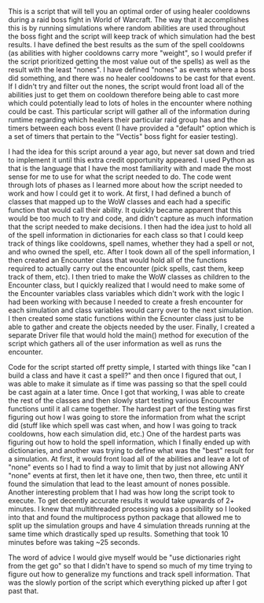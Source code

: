 This is a script that will tell you an optimal order of using healer cooldowns during a raid boss fight in World of Warcraft. The way that it accomplishes this is by running simulations where random abilities are used throughout the boss fight and the script will keep track of which simulation had the best results. I have defined the best results as the sum of the spell cooldowns (as abilities with higher cooldowns carry more "weight", so I would prefer if the script prioritized getting the most value out of the spells) as well as the result with the least "nones". I have defined "nones" as events where a boss did something, and there was no healer cooldowns to be cast for that event. If I didn't try and filter out the nones, the script would front load all of the abilities just to get them on cooldown therefore being able to cast more which could potentially lead to lots of holes in the encounter where nothing could be cast. This particular script will gather all of the information during runtime regarding which healers their particular raid group has and the timers between each boss event (I have provided a "default" option which is a set of timers that pertain to the "Vectis" boss fight for easier testing). 

I had the idea for this script around a year ago, but never sat down and tried to implement it until this extra credit opportunity appeared. I used Python as that is the language that I have the most familiarity with and made the most sense for me to use for what the script needed to do. The code went through lots of phases as I learned more about how the script needed to work and how I could get it to work. At first, I had defined a bunch of classes that mapped up to the WoW classes and each had a specific function that would call their ability. It quickly became apparent that this would be too much to try and code, and didn't capture as much information that the script needed to make decisions. I then had the idea just to hold all of the spell information in dictionaries for each class so that I could keep track of things like cooldowns, spell names, whether they had a spell or not, and who owned the spell, etc. After I took down all of the spell information, I then created an Encounter class that would hold all of the functions required to actually carry out the encounter (pick spells, cast them, keep track of them, etc). I then tried to make the WoW classes as children to the Encounter class, but I quickly realized that I would need to make some of the Encounter variables class variables which didn't work with the logic I had been working with because I needed to create a fresh encounter for each simulation and class variables would carry over to the next simulation. I then created some static functions within the Ecnounter class just to be able to gather and create the objects needed by the user. Finally, I created a separate Driver file that would hold the main() method for execution of the script which gathers all of the user information as well as runs the encounter.

Code for the script started off pretty simple, I started with things like "can I build a class and have it cast a spell?" and then once I figured that out, I was able to make it simulate as if time was passing so that the spell could be cast again at a later time. Once I got that working, I was able to create the rest of the classes and then slowly start testing various Encounter functions until it all came together. The hardest part of the testing was first figuring out how I was going to store the information from what the script did (stuff like which spell was cast when, and how I was going to track cooldowns, how each simulation did, etc.) One of the hardest parts was figuring out how to hold the spell information, which I finally ended up with dictionaries, and another was trying to define what was the "best" result for a simulation. At first, it would front load all of the abilities and leave a lot of "none" events so I had to find a way to limit that by just not allowing ANY "none" events at first, then let it have one, then two, then three, etc until it found the simulation that lead to the least amount of nones possible. Another interesting problem that I had was how long the script took to execute. To get decently accurate results it would take upwards of 2+ minutes. I knew that multithreaded processing was a possibility so I looked into that and found the multiprocess python package that allowed me to split up the simulation groups and have 4 simulation threads running at the same time which drastically sped up results. Something that took 10 minutes before was taking ~25 seconds.

The word of advice I would give myself would be "use dictionaries right from the get go" so that I didn't have to spend so much of my time trying to figure out how to generalize my functions and track spell information. That was the slowly portion of the script which everything picked up after I got past that.